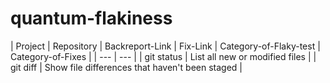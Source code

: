 # quantum-flakiness

| Project | Repository | Backreport-Link | Fix-Link | Category-of-Flaky-test | Category-of-Fixes |
| --- | --- |
| git status | List all new or modified files |
| git diff | Show file differences that haven't been staged |
